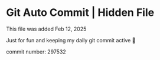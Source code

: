 # Git Auto Commit | Hidden File

This file was added Feb 12, 2025

Just for fun and keeping my daily git commit active 🤪

commit number: 297532

